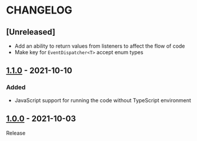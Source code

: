 # CHANGELOG

## [Unreleased]
- Add an ability to return values from listeners to affect the flow of code
- Make key for `EventDispatcher<T>` accept enum types

## [1.1.0](../../compare/1.0.0..1.1.0) - 2021-10-10
### Added
- JavaScript support for running the code without TypeScript environment

## [1.0.0](../../tree/1.0.0) - 2021-10-03
Release
